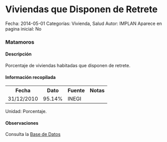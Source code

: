 Viviendas que Disponen de Retrete
=====

Fecha: 2014-05-01
Categorías: Vivienda, Salud
Autor: IMPLAN
Aparece en pagina inicial: No

### Matamoros

#### Descripción

Porcentaje de viviendas habitadas que disponen de retrete.

#### Información recopilada

<table class="table table-hover table-bordered matriz">
  <tr><th>Fecha</th><th>Dato</th><th>Fuente</th><th>Notas</th></tr>
  <tr><td class="centrado">31/12/2010</td><td class="derecha">95.14%</td><td>INEGI</td><td></td></tr>
</table>

Unidad: Porcentaje.

#### Observaciones

Consulta la [Base de Datos](http://www.inegi.org.mx/biinegi/)
